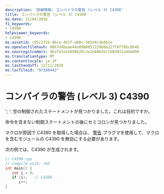 ```yaml
---
description: '詳細情報: コンパイラの警告 (レベル 3) C4390'
title: コンパイラの警告 (レベル 3) C4390
ms.date: 11/04/2016
f1_keywords:
- C4390
helpviewer_keywords:
- C4390
ms.assetid: c95c2f1b-9bce-4b1f-a80c-565d4cde0b1e
ms.openlocfilehash: 8067d4beae44e098085122968a227f6ff8bc8b4b
ms.sourcegitcommit: d6af41e42699628c3e2e6063ec7b03931a49a098
ms.translationtype: MT
ms.contentlocale: ja-JP
ms.lasthandoff: 12/11/2020
ms.locfileid: "97160442"
---
```

# <a name="compiler-warning-level-3-c4390"></a>コンパイラの警告 (レベル 3) C4390

'; ': 空の制御されたステートメントが見つかりました。これは目的ですか。

命令を含まない制御ステートメントの後にセミコロンが見つかりました。

マクロが原因で C4390 を取得した場合は、 [警告](../../preprocessor/warning.md) プラグマを使用して、マクロを含むモジュールの C4390 を無効にする必要があります。

次の例では、C4390 が生成されます。

```cpp
// C4390.cpp
// compile with: /W3
int main() {
   int i = 0;
   if (i);   // C4390
      i++;
}
```
